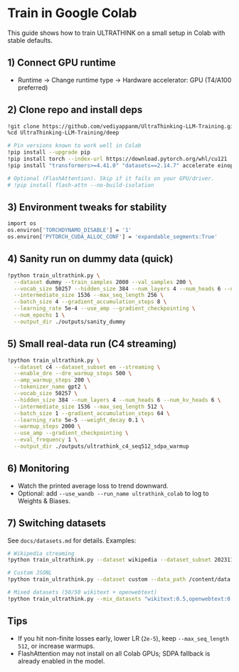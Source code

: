 # Train in Google Colab

This guide shows how to train ULTRATHINK on a small setup in Colab with stable defaults.

## 1) Connect GPU runtime
- Runtime → Change runtime type → Hardware accelerator: GPU (T4/A100 preferred)

## 2) Clone repo and install deps
```bash
!git clone https://github.com/vediyappanm/UltraThinking-LLM-Training.git
%cd UltraThinking-LLM-Training/deep

# Pin versions known to work well in Colab
!pip install --upgrade pip
!pip install torch --index-url https://download.pytorch.org/whl/cu121
!pip install "transformers>=4.41.0" "datasets==2.14.7" accelerate einops tqdm wandb

# Optional (FlashAttention). Skip if it fails on your GPU/driver.
# !pip install flash-attn --no-build-isolation
```

## 3) Environment tweaks for stability
```bash
import os
os.environ['TORCHDYNAMO_DISABLE'] = '1'
os.environ['PYTORCH_CUDA_ALLOC_CONF'] = 'expandable_segments:True'
```

## 4) Sanity run on dummy data (quick)
```bash
!python train_ultrathink.py \
  --dataset dummy --train_samples 2000 --val_samples 200 \
  --vocab_size 50257 --hidden_size 384 --num_layers 4 --num_heads 6 --num_kv_heads 6 \
  --intermediate_size 1536 --max_seq_length 256 \
  --batch_size 4 --gradient_accumulation_steps 8 \
  --learning_rate 5e-4 --use_amp --gradient_checkpointing \
  --num_epochs 1 \
  --output_dir ./outputs/sanity_dummy
```

## 5) Small real-data run (C4 streaming)
```bash
!python train_ultrathink.py \
  --dataset c4 --dataset_subset en --streaming \
  --enable_dre --dre_warmup_steps 500 \
  --amp_warmup_steps 200 \
  --tokenizer_name gpt2 \
  --vocab_size 50257 \
  --hidden_size 384 --num_layers 4 --num_heads 6 --num_kv_heads 6 \
  --intermediate_size 1536 --max_seq_length 512 \
  --batch_size 1 --gradient_accumulation_steps 64 \
  --learning_rate 5e-5 --weight_decay 0.1 \
  --warmup_steps 2000 \
  --use_amp --gradient_checkpointing \
  --eval_frequency 1 \
  --output_dir ./outputs/ultrathink_c4_seq512_sdpa_warmup
```

## 6) Monitoring
- Watch the printed average loss to trend downward.
- Optional: add `--use_wandb --run_name ultrathink_colab` to log to Weights & Biases.

## 7) Switching datasets
See `docs/datasets.md` for details. Examples:
```bash
# Wikipedia streaming
!python train_ultrathink.py --dataset wikipedia --dataset_subset 20231101.en --streaming --tokenizer_name gpt2

# Custom JSONL
!python train_ultrathink.py --dataset custom --data_path /content/data.jsonl --text_column text --tokenizer_name gpt2

# Mixed datasets (50/50 wikitext + openwebtext)
!python train_ultrathink.py --mix_datasets "wikitext:0.5,openwebtext:0.5" --tokenizer_name gpt2 --streaming
```

## Tips
- If you hit non-finite losses early, lower LR (`2e-5`), keep `--max_seq_length 512`, or increase warmups.
- FlashAttention may not install on all Colab GPUs; SDPA fallback is already enabled in the model.
